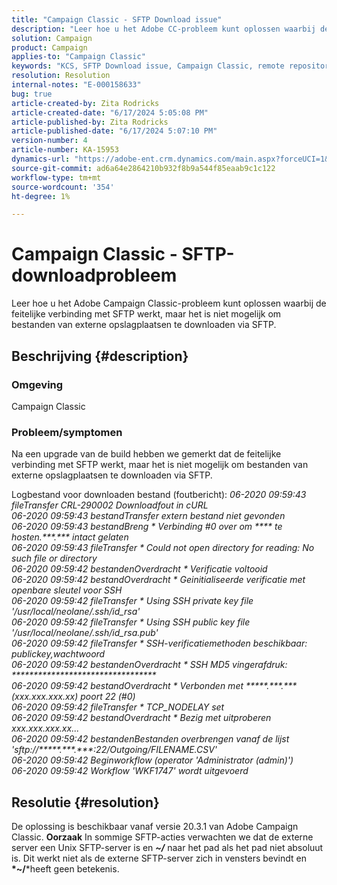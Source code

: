 ```yaml
---
title: "Campaign Classic - SFTP Download issue"
description: "Leer hoe u het Adobe CC-probleem kunt oplossen waarbij de feitelijke verbinding met SFTP werkt, maar het is niet mogelijk om bestanden van externe opslagplaatsen te downloaden via SFTP."
solution: Campaign
product: Campaign
applies-to: "Campaign Classic"
keywords: "KCS, SFTP Download issue, Campaign Classic, remote repositories "
resolution: Resolution
internal-notes: "E-000158633"
bug: true
article-created-by: Zita Rodricks
article-created-date: "6/17/2024 5:05:08 PM"
article-published-by: Zita Rodricks
article-published-date: "6/17/2024 5:07:10 PM"
version-number: 4
article-number: KA-15953
dynamics-url: "https://adobe-ent.crm.dynamics.com/main.aspx?forceUCI=1&pagetype=entityrecord&etn=knowledgearticle&id=082c94bc-cb2c-ef11-840a-002248084fbb"
source-git-commit: ad6a64e2864210b932f8b9a544f85eaab9c1c122
workflow-type: tm+mt
source-wordcount: '354'
ht-degree: 1%

---
```


# Campaign Classic - SFTP-downloadprobleem


Leer hoe u het Adobe Campaign Classic-probleem kunt oplossen waarbij de feitelijke verbinding met SFTP werkt, maar het is niet mogelijk om bestanden van externe opslagplaatsen te downloaden via SFTP.

## Beschrijving {#description}


### <b>Omgeving</b>

Campaign Classic



### <b>Probleem/symptomen</b>

Na een upgrade van de build hebben we gemerkt dat de feitelijke verbinding met SFTP werkt, maar het is niet mogelijk om bestanden van externe opslagplaatsen te downloaden via SFTP.

Logbestand voor downloaden bestand (foutbericht):
*06-2020 09:59:43 fileTransfer CRL-290002 Downloadfout in cURL
<br>06-2020 09:59:43 bestandTransfer extern bestand niet gevonden
<br>06-2020 09:59:43 bestandBreng \* Verbinding #0 over om \*\*\*\* te hosten.\*\*\*.\*\*\* intact gelaten
<br>06-2020 09:59:43 fileTransfer \* Could not open directory for reading: No such file or directory
<br>06-2020 09:59:42 bestandenOverdracht \* Verificatie voltooid
<br>06-2020 09:59:42 bestandOverdracht \* Geinitialiseerde verificatie met openbare sleutel voor SSH
<br>06-2020 09:59:42 fileTransfer \* Using SSH private key file &#39;/usr/local/neolane/.ssh/id_rsa&#39;
<br>06-2020 09:59:42 fileTransfer \* Using SSH public key file &#39;/usr/local/neolane/.ssh/id_rsa.pub&#39;
<br>06-2020 09:59:42 fileTransfer \* SSH-verificatiemethoden beschikbaar: publickey,wachtwoord
<br>06-2020 09:59:42 bestandenOverdracht \* SSH MD5 vingerafdruk: \*\*\*\*\*\*\*\*\*\*\*\*\*\*\*\*\*\*\*\*\*\*\*\*\*\*\*\*\*\*\*\*\*
<br>06-2020 09:59:42 bestandOverdracht \* Verbonden met \*\*\*\*\*.\*\*\*.\*\*\* (xxx.xxx.xxx.xx) poort 22 (#0)
<br>06-2020 09:59:42 fileTransfer \* TCP_NODELAY set
<br>06-2020 09:59:42 bestandOverdracht \* Bezig met uitproberen xxx.xxx.xxx.xx...
<br>06-2020 09:59:42 bestandenBestanden overbrengen vanaf de lijst &#39;sftp://\*\*\*\*\*.\*\*\*.\*\*\*:22/Outgoing/FILENAME.CSV&#39;
<br>06-2020 09:59:42 Beginworkflow (operator &#39;Administrator (admin)&#39;)
<br>06-2020 09:59:42 Workflow &#39;WKF1747&#39; wordt uitgevoerd*

## Resolutie {#resolution}


De oplossing is beschikbaar vanaf versie 20.3.1 van Adobe Campaign Classic.
<b>Oorzaak</b>
In sommige SFTP-acties verwachten we dat de externe server een Unix SFTP-server is en <b>*~/</b>* naar het pad als het pad niet absoluut is.
Dit werkt niet als de externe SFTP-server zich in vensters bevindt en <b>*~/</b>*heeft geen betekenis.
